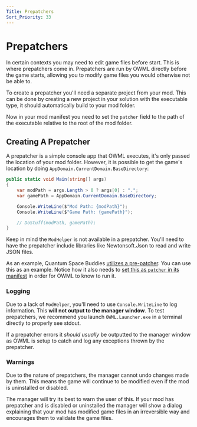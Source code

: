 ```yaml
---
Title: Prepatchers
Sort_Priority: 33
---
```


# Prepatchers

In certain contexts you may need to edit game files before start. This is where
prepatchers come in. Prepatchers are run by OWML directly before the game starts, allowing you to modify game files you would otherwise not be able to.

To create a prepatcher you'll need a separate project from your mod. This can be done by creating a new project in your solution with the executable type, it should automatically build to your mod folder.

Now in your mod manifest you need to set the `patcher` field to the path of the executable relative to the root of the
mod folder.

## Creating A Prepatcher

A prepatcher is a simple console app that OWML executes, it's only passed the location of your mod folder.
However, it is possible to get the game's location by doing `AppDomain.CurrentDomain.BaseDirectory`:

```csharp
public static void Main(string[] args)
{
    var modPath = args.Length > 0 ? args[0] : ".";
    var gamePath = AppDomain.CurrentDomain.BaseDirectory;

    Console.WriteLine($"Mod Path: {modPath}");
    Console.WriteLine($"Game Path: {gamePath}");

    // DoStuff(modPath, gamePath);
}
```

Keep in mind the `ModHelper` is not available in a prepatcher.
You'll need to have the prepatcher include libraries like Newtonsoft.Json to read and write JSON files.

As an example, Quantum Space Buddies [utilizes a pre-patcher](https://github.com/qsb-dev/quantum-space-buddies/tree/master/QSBPatcher). You can use this as an example. Notice how it also needs to [set this as `patcher` in its manifest](https://github.com/qsb-dev/quantum-space-buddies/blob/master/QSB/manifest.json#L18) in order for OWML to know to run it.

### Logging

Due to a lack of `ModHelper`, you'll need to use `Console.WriteLine` to log information.
This **will not output to the manager window**. To test prepatchers, we recommend you launch `OWML.Launcher.exe` in a
terminal directly to properly see stdout.

If a prepatcher errors it *should usually* be outputted to the manager window as OWML is setup to catch and
log any exceptions thrown by the prepatcher.

### Warnings

Due to the nature of prepatchers, the manager cannot undo changes made by them. This means the game will continue to be modified even if the
mod is uninstalled or disabled.

The manager will try its best to warn the user of this. If your mod has prepatcher and
is disabled or uninstalled the manager will show a dialog explaining that
your mod has modified game files in an irreversible way and encourages them to validate the game files.
